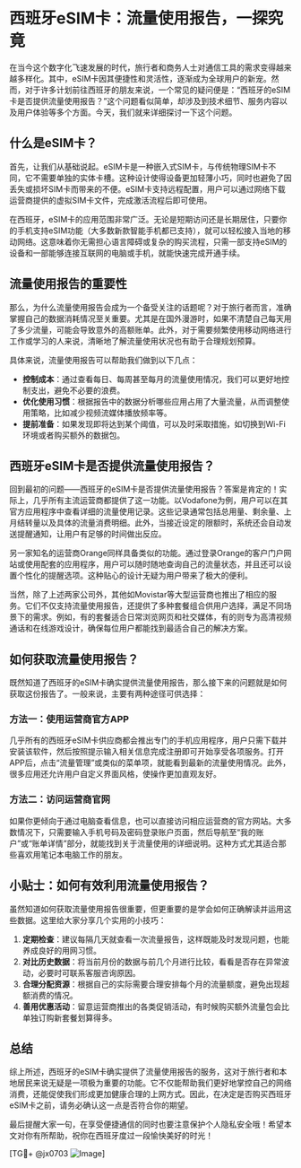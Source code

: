 # 西班牙eSIM卡：流量使用报告，一探究竟

在当今这个数字化飞速发展的时代，旅行者和商务人士对通信工具的需求变得越来越多样化。其中，eSIM卡因其便捷性和灵活性，逐渐成为全球用户的新宠。然而，对于许多计划前往西班牙的朋友来说，一个常见的疑问便是：“西班牙的eSIM卡是否提供流量使用报告？”这个问题看似简单，却涉及到技术细节、服务内容以及用户体验等多个方面。今天，我们就来详细探讨一下这个问题。

## 什么是eSIM卡？

首先，让我们从基础说起。eSIM卡是一种嵌入式SIM卡，与传统物理SIM卡不同，它不需要单独的实体卡槽。这种设计使得设备更加轻薄小巧，同时也避免了因丢失或损坏SIM卡而带来的不便。eSIM卡支持远程配置，用户可以通过网络下载运营商提供的虚拟SIM卡文件，完成激活流程后即可使用。

在西班牙，eSIM卡的应用范围非常广泛。无论是短期访问还是长期居住，只要你的手机支持eSIM功能（大多数新款智能手机都已支持），就可以轻松接入当地的移动网络。这意味着你无需担心语言障碍或复杂的购买流程，只需一部支持eSIM的设备和一部能够连接互联网的电脑或手机，就能快速完成开通手续。

## 流量使用报告的重要性

那么，为什么流量使用报告会成为一个备受关注的话题呢？对于旅行者而言，准确掌握自己的数据消耗情况至关重要。尤其是在国外漫游时，如果不清楚自己每天用了多少流量，可能会导致意外的高额账单。此外，对于需要频繁使用移动网络进行工作或学习的人来说，清晰地了解流量使用状况也有助于合理规划预算。

具体来说，流量使用报告可以帮助我们做到以下几点：
- **控制成本**：通过查看每日、每周甚至每月的流量使用情况，我们可以更好地控制支出，避免不必要的浪费。
- **优化使用习惯**：根据报告中的数据分析哪些应用占用了大量流量，从而调整使用策略，比如减少视频流媒体播放频率等。
- **提前准备**：如果发现即将达到某个阈值，可以及时采取措施，如切换到Wi-Fi环境或者购买额外的数据包。

## 西班牙eSIM卡是否提供流量使用报告？

回到最初的问题——西班牙的eSIM卡是否提供流量使用报告？答案是肯定的！实际上，几乎所有主流运营商都提供了这一功能。以Vodafone为例，用户可以在其官方应用程序中查看详细的流量使用记录。这些记录通常包括总用量、剩余量、上月结转量以及具体的流量消费明细。此外，当接近设定的限额时，系统还会自动发送提醒通知，让用户有足够的时间做出反应。

另一家知名的运营商Orange同样具备类似的功能。通过登录Orange的客户门户网站或使用配套的应用程序，用户可以随时随地查询自己的流量状态，并且还可以设置个性化的提醒选项。这种贴心的设计无疑为用户带来了极大的便利。

当然，除了上述两家公司外，其他如Movistar等大型运营商也推出了相应的服务。它们不仅支持流量使用报告，还提供了多种套餐组合供用户选择，满足不同场景下的需求。例如，有的套餐适合日常浏览网页和社交媒体，有的则专为高清视频通话和在线游戏设计，确保每位用户都能找到最适合自己的解决方案。

## 如何获取流量使用报告？

既然知道了西班牙的eSIM卡确实提供流量使用报告，那么接下来的问题就是如何获取这份报告了。一般来说，主要有两种途径可供选择：

### 方法一：使用运营商官方APP
几乎所有的西班牙eSIM卡供应商都会推出专门的手机应用程序，用户只需下载并安装该软件，然后按照提示输入相关信息完成注册即可开始享受各项服务。打开APP后，点击“流量管理”或类似的菜单项，就能看到最新的流量使用情况。此外，很多应用还允许用户自定义界面风格，使操作更加直观友好。

### 方法二：访问运营商官网
如果你更倾向于通过电脑查看信息，也可以直接访问相应运营商的官方网站。大多数情况下，只需要输入手机号码及密码登录账户页面，然后导航至“我的账户”或“账单详情”部分，就能找到关于流量使用的详细说明。这种方式尤其适合那些喜欢用笔记本电脑工作的朋友。

## 小贴士：如何有效利用流量使用报告？

虽然知道如何获取流量使用报告很重要，但更重要的是学会如何正确解读并运用这些数据。这里给大家分享几个实用的小技巧：

1. **定期检查**：建议每隔几天就查看一次流量报告，这样既能及时发现问题，也能养成良好的用网习惯。
2. **对比历史数据**：将当前月份的数据与前几个月进行比较，看看是否存在异常波动，必要时可联系客服咨询原因。
3. **合理分配资源**：根据自己的实际需要合理安排每个月的流量额度，避免出现超额消费的情况。
4. **善用优惠活动**：留意运营商推出的各类促销活动，有时候购买额外流量包会比单独订购新套餐划算得多。

## 总结

综上所述，西班牙的eSIM卡确实提供了流量使用报告的服务，这对于旅行者和本地居民来说无疑是一项极为重要的功能。它不仅能帮助我们更好地掌控自己的网络消费，还能促使我们形成更加健康合理的上网方式。因此，在决定是否购买西班牙eSIM卡之前，请务必确认这一点是否符合你的期望。

最后提醒大家一句，在享受便捷通信的同时也要注意保护个人隐私安全哦！希望本文对你有所帮助，祝你在西班牙度过一段愉快美好的时光！

[TG💪+ @jx0703 ![Image](https://github.com/user-attachments/assets/dbca1d08-cadb-493c-b0ec-ad6f7a83f270)]